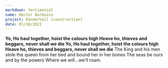 ```yaml
---
markdown: testimonial
name: Hector Barbossa
project: Danderhall (construction)
date: 01/10/2022
---
```


**Yo, Ho haul together, hoist the colours high Heave ho, thieves and beggars, never shall we die Yo, Ho haul together, hoist the colours high Heave ho, thieves and beggars, never shall we die** The King and his men stole the queen from her bed and bound her in her bones The seas be ours and by the powers Where we will...we'll roam.
